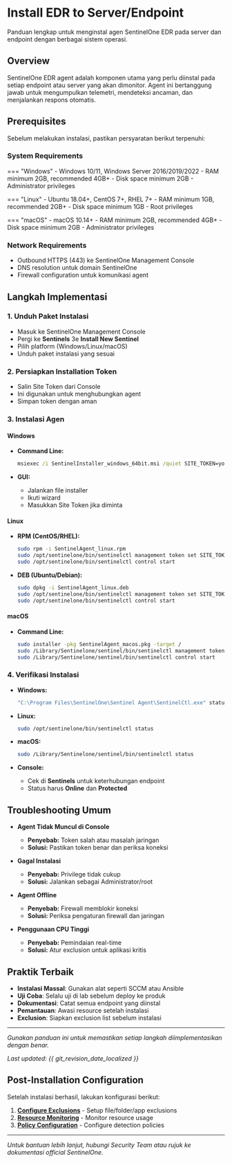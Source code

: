 # Install EDR to Server/Endpoint

Panduan lengkap untuk menginstal agen SentinelOne EDR pada server dan endpoint dengan berbagai sistem operasi.

## Overview

SentinelOne EDR agent adalah komponen utama yang perlu diinstal pada setiap endpoint atau server yang akan dimonitor. Agent ini bertanggung jawab untuk mengumpulkan telemetri, mendeteksi ancaman, dan menjalankan respons otomatis.

## Prerequisites

Sebelum melakukan instalasi, pastikan persyaratan berikut terpenuhi:

### System Requirements

=== "Windows"
    - Windows 10/11, Windows Server 2016/2019/2022
    - RAM minimum 2GB, recommended 4GB+
    - Disk space minimum 2GB
    - Administrator privileges

=== "Linux"
    - Ubuntu 18.04+, CentOS 7+, RHEL 7+
    - RAM minimum 1GB, recommended 2GB+
    - Disk space minimum 1GB
    - Root privileges

=== "macOS"
    - macOS 10.14+
    - RAM minimum 2GB, recommended 4GB+
    - Disk space minimum 2GB
    - Administrator privileges

### Network Requirements

- Outbound HTTPS (443) ke SentinelOne Management Console
- DNS resolution untuk domain SentinelOne
- Firewall configuration untuk komunikasi agent
## Langkah Implementasi

### 1. Unduh Paket Instalasi

- Masuk ke SentinelOne Management Console
- Pergi ke **Sentinels**  3e **Install New Sentinel**
- Pilih platform (Windows/Linux/macOS)
- Unduh paket instalasi yang sesuai

### 2. Persiapkan Installation Token

- Salin Site Token dari Console
- Ini digunakan untuk menghubungkan agent
- Simpan token dengan aman

### 3. Instalasi Agen

#### Windows

- **Command Line:**
  ```cmd
  msiexec /i SentinelInstaller_windows_64bit.msi /quiet SITE_TOKEN=your_site_token_here
  ```

- **GUI:**
  - Jalankan file installer
  - Ikuti wizard
  - Masukkan Site Token jika diminta

#### Linux

- **RPM (CentOS/RHEL):**
  ```bash
  sudo rpm -i SentinelAgent_linux.rpm
  sudo /opt/sentinelone/bin/sentinelctl management token set SITE_TOKEN
  sudo /opt/sentinelone/bin/sentinelctl control start
  ```

- **DEB (Ubuntu/Debian):**
  ```bash
  sudo dpkg -i SentinelAgent_linux.deb
  sudo /opt/sentinelone/bin/sentinelctl management token set SITE_TOKEN
  sudo /opt/sentinelone/bin/sentinelctl control start
  ```

#### macOS

- **Command Line:**
  ```bash
  sudo installer -pkg SentinelAgent_macos.pkg -target /
  sudo /Library/Sentinelone/sentinel/bin/sentinelctl management token set SITE_TOKEN
  sudo /Library/Sentinelone/sentinel/bin/sentinelctl control start
  ```

### 4. Verifikasi Instalasi

- **Windows:**
  ```cmd
  "C:\Program Files\SentinelOne\Sentinel Agent\SentinelCtl.exe" status
  ```

- **Linux:**
  ```bash
  sudo /opt/sentinelone/bin/sentinelctl status
  ```

- **macOS:**
  ```bash
  sudo /Library/Sentinelone/sentinel/bin/sentinelctl status
  ```

- **Console:**
  - Cek di **Sentinels** untuk keterhubungan endpoint
   - Status harus **Online** dan **Protected**

## Troubleshooting Umum

- **Agent Tidak Muncul di Console**
  - **Penyebab:** Token salah atau masalah jaringan
  - **Solusi:** Pastikan token benar dan periksa koneksi

- **Gagal Instalasi**
  - **Penyebab:** Privilege tidak cukup
  - **Solusi:** Jalankan sebagai Administrator/root

- **Agent Offline**
  - **Penyebab:** Firewall memblokir koneksi
  - **Solusi:** Periksa pengaturan firewall dan jaringan

- **Penggunaan CPU Tinggi**
  - **Penyebab:** Pemindaian real-time
  - **Solusi:** Atur exclusion untuk aplikasi kritis

## Praktik Terbaik

- **Instalasi Massal**: Gunakan alat seperti SCCM atau Ansible
- **Uji Coba**: Selalu uji di lab sebelum deploy ke produk
- **Dokumentasi**: Catat semua endpoint yang diinstal
- **Pemantauan**: Awasi resource setelah instalasi
- **Exclusion**: Siapkan exclusion list sebelum instalasi

---

*Gunakan panduan ini untuk memastikan setiap langkah diimplementasikan dengan benar.*

*Last updated: {{ git_revision_date_localized }}*

## Post-Installation Configuration

Setelah instalasi berhasil, lakukan konfigurasi berikut:

1. **[Configure Exclusions](edr-exclusion.md)** - Setup file/folder/app exclusions
2. **[Resource Monitoring](../monitoring/resource-utilization.md)** - Monitor resource usage
3. **[Policy Configuration](../security/threat-detection.md)** - Configure detection policies

---

*Untuk bantuan lebih lanjut, hubungi Security Team atau rujuk ke dokumentasi official SentinelOne.*
